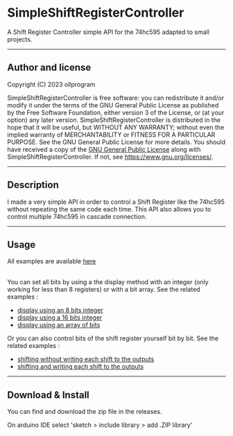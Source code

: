 
# SimpleShiftRegisterController
A Shift Register Controller simple API for the 74hc595 adapted to small projects.

---

## Author and license

Copyright (C) 2023 ollprogram

SimpleShiftRegisterController is free software: you can redistribute it and/or modify it under the terms of
the GNU General Public License as published by the Free Software Foundation, either version 3 of the License,
or (at your option) any later version.
SimpleShiftRegisterController is distributed in the hope that it will be useful, but WITHOUT ANY WARRANTY;
without even the implied warranty of MERCHANTABILITY or FITNESS FOR A PARTICULAR PURPOSE.
See the GNU General Public License for more details.
You should have received a copy of the [GNU General Public License](LICENSE) along with SimpleShiftRegisterController.
If not, see <https://www.gnu.org/licenses/>.

---

## Description

I made a very simple API in order to control a Shift Register like the 74hc595 without repeating the same code each time.
This API also allows you to control multiple 74hc595 in cascade connection. 
 
---

## Usage

All examples are available [here](examples/)

<br> You can set all bits by using a the display method with an integer (only working for less than 8 registers) or with a bit array. See the related examples : 
- [display using an 8 bits integer](examples/display8Bits/display8Bits.ino)
- [display using a 16 bits integer](examples/display16Bits/display16Bits.ino)
- [display using an array of bits](examples/displayArray/displayArray.ino)

Or you can also control bits of the shift register yourself bit by bit. See the related examples :
- [shifting without writing each shift to the outputs](examples/silentShift/silentShift.ino)
- [shifting and writing each shift to the outputs](examples/silentShift/silentShift.ino)

---

## Download & Install

You can find and download the zip file in the releases. 

On arduino IDE select 'sketch > include library > add .ZIP library'
